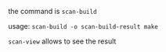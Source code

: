 the command is `scan-build`

usage: `scan-build -o scan-build-result make`

`scan-view` allows to see the result
